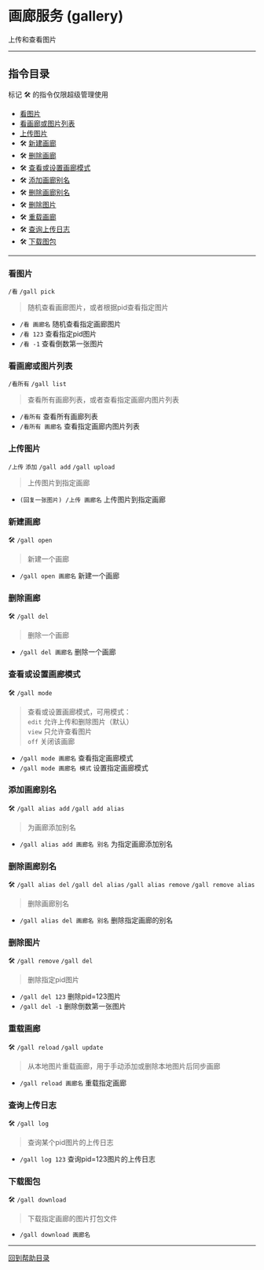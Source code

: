 # 画廊服务 (gallery)

上传和查看图片

---

## 指令目录

标记 🛠️ 的指令仅限超级管理使用

- [看图片](#看图片)
- [看画廊或图片列表](#看画廊或图片列表)
- [上传图片](#上传图片)
- 🛠️ [新建画廊](#新建画廊)
- 🛠️ [删除画廊](#删除画廊)
- 🛠️ [查看或设置画廊模式](#查看或设置画廊模式)
- 🛠️ [添加画廊别名](#添加画廊别名)
- 🛠️ [删除画廊别名](#删除画廊别名)
- 🛠️ [删除图片](#删除图片)
- 🛠️ [重载画廊](#重载画廊)
- 🛠️ [查询上传日志](#查询上传日志)
- 🛠️ [下载图包](#下载图包)

---

### 看图片
`/看` `/gall pick`
> 随机查看画廊图片，或者根据pid查看指定图片  

- `/看 画廊名` 随机查看指定画廊图片
- `/看 123` 查看指定pid图片
- `/看 -1` 查看倒数第一张图片


### 看画廊或图片列表
`/看所有` `/gall list`
> 查看所有画廊列表，或者查看指定画廊内图片列表

- `/看所有` 查看所有画廊列表
- `/看所有 画廊名` 查看指定画廊内图片列表


### 上传图片
`/上传` `添加` `/gall add` `/gall upload`
> 上传图片到指定画廊  

- `(回复一张图片) /上传 画廊名` 上传图片到指定画廊


### 新建画廊
🛠️ `/gall open`
> 新建一个画廊

- `/gall open 画廊名` 新建一个画廊


### 删除画廊
🛠️ `/gall del`
> 删除一个画廊

- `/gall del 画廊名` 删除一个画廊


### 查看或设置画廊模式
🛠️ `/gall mode`
> 查看或设置画廊模式，可用模式：  
`edit` 允许上传和删除图片（默认）  
`view` 只允许查看图片  
`off` 关闭该画廊  


- `/gall mode 画廊名` 查看指定画廊模式
- `/gall mode 画廊名 模式` 设置指定画廊模式


### 添加画廊别名
🛠️ `/gall alias add` `/gall add alias`
> 为画廊添加别名

- `/gall alias add 画廊名 别名` 为指定画廊添加别名


### 删除画廊别名
🛠️ `/gall alias del` `/gall del alias` `/gall alias remove` `/gall remove alias`
> 删除画廊别名

- `/gall alias del 画廊名 别名` 删除指定画廊的别名


### 删除图片
🛠️ `/gall remove` `/gall del`
> 删除指定pid图片

- `/gall del 123` 删除pid=123图片
- `/gall del -1` 删除倒数第一张图片


### 重载画廊
🛠️ `/gall reload` `/gall update`
> 从本地图片重载画廊，用于手动添加或删除本地图片后同步画廊

- `/gall reload 画廊名` 重载指定画廊


### 查询上传日志
🛠️ `/gall log`
> 查询某个pid图片的上传日志

- `/gall log 123` 查询pid=123图片的上传日志


### 下载图包
🛠️ `/gall download`
> 下载指定画廊的图片打包文件

- `/gall download 画廊名`


---

[回到帮助目录](./main.md)